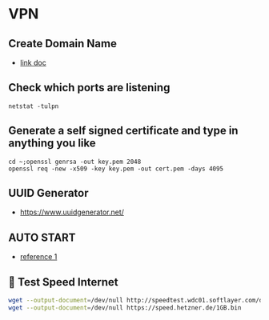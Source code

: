 # VPN

## Create Domain Name

- [link doc](./any/create_domain_free.md)

## Check which ports are listening

```
netstat -tulpn
```

## Generate a self signed certificate and type in anything you like

```
cd ~;openssl genrsa -out key.pem 2048
openssl req -new -x509 -key key.pem -out cert.pem -days 4095
```

## UUID Generator

- https://www.uuidgenerator.net/

## AUTO START

- [reference 1](/LinuxEmbeddedSystems/general_config/auto_start_with_open_rc.md)

## 🧪 Test Speed Internet

```bash
wget --output-document=/dev/null http://speedtest.wdc01.softlayer.com/downloads/test500.zip
wget --output-document=/dev/null https://speed.hetzner.de/1GB.bin
```
